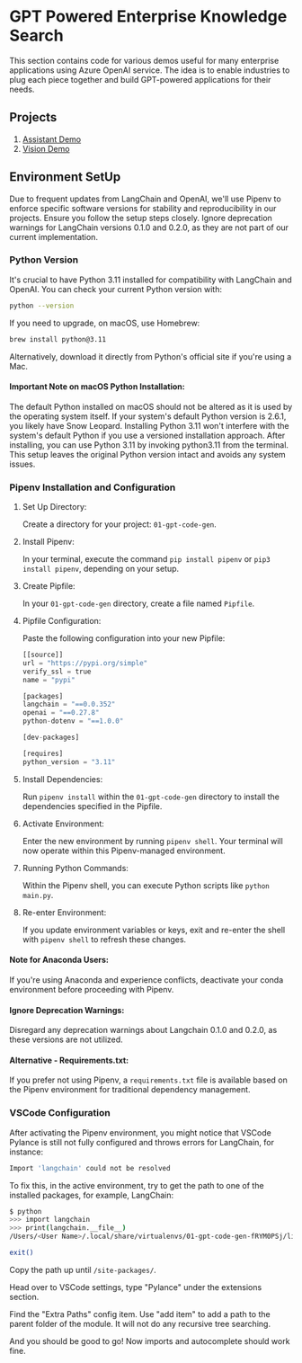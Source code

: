 # GPT Powered Enterprise Knowledge Search

This section contains code for various demos useful for many enterprise applications using Azure OpenAI service. The idea is to enable industries to plug each piece together and build GPT-powered applications for their needs.

## Projects

1. [Assistant Demo](./assistant-demo/README.∂)
1. [Vision Demo](./vision-demo/README.∂)

## Environment SetUp

Due to frequent updates from LangChain and OpenAI, we'll use Pipenv to enforce specific software versions for stability and reproducibility in our projects. Ensure you follow the setup steps closely. Ignore deprecation warnings for LangChain versions 0.1.0 and 0.2.0, as they are not part of our current implementation.

### Python Version

It's crucial to have Python 3.11 installed for compatibility with LangChain and OpenAI. You can check your current Python version with:

```bash
python --version
```

If you need to upgrade, on macOS, use Homebrew:

```bash
brew install python@3.11
```

Alternatively, download it directly from Python's official site if you're using a Mac.

#### Important Note on macOS Python Installation:

The default Python installed on macOS should not be altered as it is used by the operating system itself. If your system's default Python version is 2.6.1, you likely have Snow Leopard. Installing Python 3.11 won't interfere with the system's default Python if you use a versioned installation approach. After installing, you can use Python 3.11 by invoking python3.11 from the terminal. This setup leaves the original Python version intact and avoids any system issues.

### Pipenv Installation and Configuration

1. Set Up Directory:

   Create a directory for your project: `01-gpt-code-gen`.

1. Install Pipenv:

   In your terminal, execute the command `pip install pipenv` or `pip3 install pipenv`, depending on your setup.

1. Create Pipfile:

   In your `01-gpt-code-gen` directory, create a file named `Pipfile`.

1. Pipfile Configuration:

   Paste the following configuration into your new Pipfile:

   ```python
   [[source]]
   url = "https://pypi.org/simple"
   verify_ssl = true
   name = "pypi"

   [packages]
   langchain = "==0.0.352"
   openai = "==0.27.8"
   python-dotenv = "==1.0.0"

   [dev-packages]

   [requires]
   python_version = "3.11"
   ```

1. Install Dependencies:

   Run `pipenv install` within the `01-gpt-code-gen` directory to install the dependencies specified in the Pipfile.

1. Activate Environment:

   Enter the new environment by running `pipenv shell`. Your terminal will now operate within this Pipenv-managed environment.

1. Running Python Commands:

   Within the Pipenv shell, you can execute Python scripts like `python main.py`.

1. Re-enter Environment:

   If you update environment variables or keys, exit and re-enter the shell with `pipenv shell` to refresh these changes.

#### Note for Anaconda Users:

If you're using Anaconda and experience conflicts, deactivate your conda environment before proceeding with Pipenv.

#### Ignore Deprecation Warnings:

Disregard any deprecation warnings about Langchain 0.1.0 and 0.2.0, as these versions are not utilized.

#### Alternative - Requirements.txt:

If you prefer not using Pipenv, a `requirements.txt` file is available based on the Pipenv environment for traditional dependency management.

### VSCode Configuration

After activating the Pipenv environment, you might notice that VSCode Pylance is still not fully configured and throws errors for LangChain, for instance:

```bash
Import 'langchain' could not be resolved
```

To fix this, in the active environment, try to get the path to one of the installed packages, for example, LangChain:

```bash
$ python
>>> import langchain
>>> print(langchain.__file__)
/Users/<User Name>/.local/share/virtualenvs/01-gpt-code-gen-fRYM0PSj/lib/python3.11/site-packages/langchain/__init__.py

exit()
```

Copy the path up until `/site-packages/`.

Head over to VSCode settings, type "Pylance" under the extensions section.

Find the "Extra Paths" config item. Use "add item" to add a path to the parent folder of the module. It will not do any recursive tree searching.

And you should be good to go! Now imports and autocomplete should work fine.
